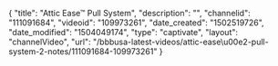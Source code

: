 {
    "title": "Attic Ease&trade; Pull System",
    "description": "",
    "channelid": "111091684",
    "videoid": "109973261",
    "date_created": "1502519726",
    "date_modified": "1504049174",
    "type": "captivate",
    "layout": "channelVideo",
    "url": "\/bbbusa-latest-videos\/attic-ease\u00e2-pull-system-2-notes\/111091684-109973261"
}